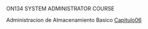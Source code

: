 ON134 SYSTEM ADMINISTRATOR COURSE


Administracion de Almacenamiento Basico
[Capitulo06](https://github.com/jaimemarianoz/on134/wiki/6.-Administracion-de-almacenamiento-basico)
